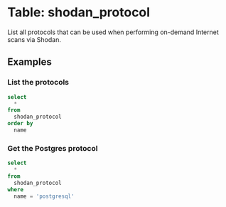 # Table: shodan_protocol

List all protocols that can be used when performing on-demand Internet scans via Shodan.

## Examples

### List the protocols

```sql
select
  *
from
  shodan_protocol
order by
  name
```

### Get the Postgres protocol

```sql
select
  *
from
  shodan_protocol
where
  name = 'postgresql'
```
